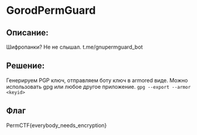 # GorodPermGuard
## Описание:
Шифропанки? Не не слышал.
t.me/gnupermguard_bot

## Решение:
Генерируем PGP ключ, отправляем боту ключ в armored виде. Можно использовать gpg или любое другое приложение. 
`gpg --export --armor <keyid>`

## Флаг 
PermCTF{everybody_needs_encryption}
